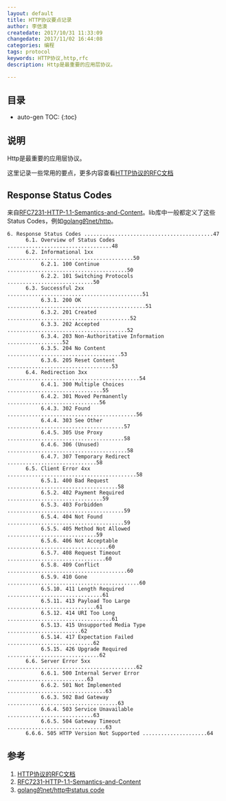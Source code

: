 ```yaml
---
layout: default
title: HTTP协议要点记录
author: 李佶澳
createdate: 2017/10/31 11:33:09
changedate: 2017/11/02 16:44:08
categories: 编程
tags: protocol
keywords: HTTP协议,http,rfc
description: Http是最重要的应用层协议。

---
```


## 目录
* auto-gen TOC:
{:toc}

## 说明

Http是最重要的应用层协议。

这里记录一些常用的要点，更多内容查看[HTTP协议的RFC文档][1]

## Response Status Codes

来自[RFC7231-HTTP-1.1-Semantics-and-Content][2]。lib库中一般都定义了这些Status Codes，例如[golang的net/http][3]。

	6. Response Status Codes ..........................................47
	      6.1. Overview of Status Codes ..................................48
	      6.2. Informational 1xx .........................................50
	           6.2.1. 100 Continue .......................................50
	           6.2.2. 101 Switching Protocols ............................50
	      6.3. Successful 2xx ............................................51
	           6.3.1. 200 OK .............................................51
	           6.3.2. 201 Created ........................................52
	           6.3.3. 202 Accepted .......................................52
	           6.3.4. 203 Non-Authoritative Information ..................52
	           6.3.5. 204 No Content .....................................53
	           6.3.6. 205 Reset Content ..................................53
	      6.4. Redirection 3xx ...........................................54
	           6.4.1. 300 Multiple Choices ...............................55
	           6.4.2. 301 Moved Permanently ..............................56
	           6.4.3. 302 Found ..........................................56
	           6.4.4. 303 See Other ......................................57
	           6.4.5. 305 Use Proxy ......................................58
	           6.4.6. 306 (Unused) .......................................58
	           6.4.7. 307 Temporary Redirect .............................58
	      6.5. Client Error 4xx ..........................................58
	           6.5.1. 400 Bad Request ....................................58
	           6.5.2. 402 Payment Required ...............................59
	           6.5.3. 403 Forbidden ......................................59
	           6.5.4. 404 Not Found ......................................59
	           6.5.5. 405 Method Not Allowed .............................59
	           6.5.6. 406 Not Acceptable .................................60
	           6.5.7. 408 Request Timeout ................................60
	           6.5.8. 409 Conflict .......................................60
	           6.5.9. 410 Gone ...........................................60
	           6.5.10. 411 Length Required ...............................61
	           6.5.11. 413 Payload Too Large .............................61
	           6.5.12. 414 URI Too Long ..................................61
	           6.5.13. 415 Unsupported Media Type ........................62
	           6.5.14. 417 Expectation Failed ............................62
	           6.5.15. 426 Upgrade Required ..............................62
	      6.6. Server Error 5xx ..........................................62
	           6.6.1. 500 Internal Server Error ..........................63
	           6.6.2. 501 Not Implemented ................................63
	           6.6.3. 502 Bad Gateway ....................................63
	           6.6.4. 503 Service Unavailable ............................63
	           6.6.5. 504 Gateway Timeout ................................63
	      6.6.6. 505 HTTP Version Not Supported .....................64

## 参考

1. [HTTP协议的RFC文档][1]
2. [RFC7231-HTTP-1.1-Semantics-and-Content][2]
3. [golang的net/http中status code][3]

[1]: https://github.com/lijiaocn/Material/tree/master/RFC  "HTTP协议的RFC文档" 
[2]: https://github.com/lijiaocn/Material/blob/master/RFC/rfc7231-HTTP-1.1-Semantics-and-Content.txt "RFC7231-HTTP-1.1-Semantics-and-Content"
[3]: http://golang.org/pkg/net/http/#pkg-constants "golang的net/http中status code"
